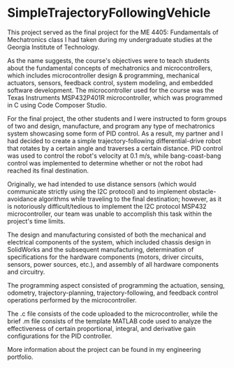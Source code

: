 # SimpleTrajectoryFollowingVehicle

This project served as the final project for the ME 4405: Fundamentals of Mechatronics class I had taken during my undergraduate studies at the Georgia Institute of Technology.

As the name suggests, the course's objectives were to teach students about the fundamental concepts of mechatronics and microcontrollers, which includes microcontroller design & programming, mechanical actuators, sensors, feedback control, system modeling, and embedded software development. The microcontroller used for the course was the Texas Instruments MSP432P401R microcontroller, which was programmed in C using Code Composer Studio.

For the final project, the other students and I were instructed to form groups of two and design, manufacture, and program any type of mechatronics system showcasing some form of PID control. As a result, my partner and I had decided to create a simple trajectory-following differential-drive robot that rotates by a certain angle and traverses a certain distance. PID control was used to control the robot's velocity at 0.1 m/s, while bang-coast-bang control was implemented to determine whether or not the robot had reached its final destination.  

Originally, we had intended to use distance sensors (which would communicate strictly using the I2C protocol) and to implement obstacle-avoidance algorithms while traveling to the final destination; however, as it is notoriously difficult/tedious to implement the I2C protocol MSP432 microcontroller, our team was unable to accomplish this task within the project's time limits.

The design and manufacturing consisted of both the mechanical and electrical components of the system, which included chassis design in SolidWorks and the subsequent manufacturing, determination of specifications for the hardware components (motors, driver circuits, sensors, power sources, etc.), and assembly of all hardware components and circuitry.

The programming aspect consisted of programming the actuation, sensing, odometry, trajectory-planning, trajectory-following, and feedback control operations performed by the microcontroller.

The .c file consists of the code uploaded to the microcontroller, while the brief .m file consists of the template MATLAB code used to analyze the effectiveness of certain proportional, integral, and derivative gain configurations for the PID controller. 

More information about the project can be found in my engineering portfolio.                
    

        
          
